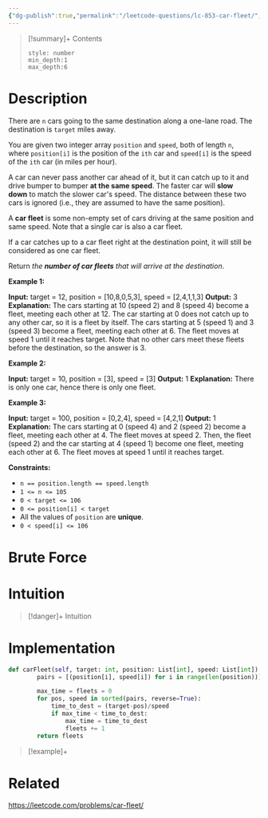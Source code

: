 ```yaml
---
{"dg-publish":true,"permalink":"/leetcode-questions/lc-853-car-fleet/","title":"LC 853. Car Fleet","tags":["lc-medium","sort"]}
---
```



>[!summary]+ Contents
>```toc
>style: number
>min_depth:1
>max_depth:6
>```

# Description
There are `n` cars going to the same destination along a one-lane road. The destination is `target` miles away.

You are given two integer array `position` and `speed`, both of length `n`, where `position[i]` is the position of the `ith` car and `speed[i]` is the speed of the `ith` car (in miles per hour).

A car can never pass another car ahead of it, but it can catch up to it and drive bumper to bumper **at the same speed**. The faster car will **slow down** to match the slower car's speed. The distance between these two cars is ignored (i.e., they are assumed to have the same position).

A **car fleet** is some non-empty set of cars driving at the same position and same speed. Note that a single car is also a car fleet.

If a car catches up to a car fleet right at the destination point, it will still be considered as one car fleet.

Return _the **number of car fleets** that will arrive at the destination_.

**Example 1:**

**Input:** target = 12, position = [10,8,0,5,3], speed = [2,4,1,1,3]
**Output:** 3
**Explanation:**
The cars starting at 10 (speed 2) and 8 (speed 4) become a fleet, meeting each other at 12.
The car starting at 0 does not catch up to any other car, so it is a fleet by itself.
The cars starting at 5 (speed 1) and 3 (speed 3) become a fleet, meeting each other at 6. The fleet moves at speed 1 until it reaches target.
Note that no other cars meet these fleets before the destination, so the answer is 3.

**Example 2:**

**Input:** target = 10, position = [3], speed = [3]
**Output:** 1
**Explanation:** There is only one car, hence there is only one fleet.

**Example 3:**

**Input:** target = 100, position = [0,2,4], speed = [4,2,1]
**Output:** 1
**Explanation:**
The cars starting at 0 (speed 4) and 2 (speed 2) become a fleet, meeting each other at 4. The fleet moves at speed 2.
Then, the fleet (speed 2) and the car starting at 4 (speed 1) become one fleet, meeting each other at 6. The fleet moves at speed 1 until it reaches target.

**Constraints:**

-   `n == position.length == speed.length`
-   `1 <= n <= 105`
-   `0 < target <= 106`
-   `0 <= position[i] < target`
-   All the values of `position` are **unique**.
-   `0 < speed[i] <= 106`
# Brute Force
# Intuition

>[!danger]+ Intuition

# Implementation
```python
def carFleet(self, target: int, position: List[int], speed: List[int]) -> int:
        pairs = [(position[i], speed[i]) for i in range(len(position))]

        max_time = fleets = 0
        for pos, speed in sorted(pairs, reverse=True):
            time_to_dest = (target-pos)/speed 
            if max_time < time_to_dest:
                max_time = time_to_dest
                fleets += 1
        return fleets
```

>[!example]+ 


# Related
https://leetcode.com/problems/car-fleet/